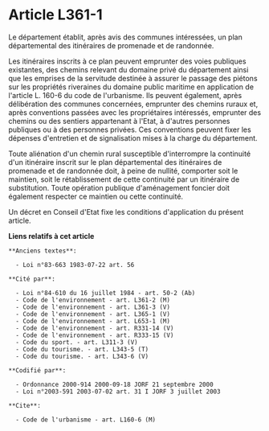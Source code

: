 # Article L361-1

Le département établit, après avis des communes intéressées, un plan départemental des itinéraires de promenade et de
randonnée.

Les itinéraires inscrits à ce plan peuvent emprunter des voies publiques existantes, des chemins relevant du domaine privé du
département ainsi que les emprises de la servitude destinée à assurer le passage des piétons sur les propriétés riveraines du
domaine public maritime en application de l'article L. 160-6 du code de l'urbanisme. Ils peuvent également, après
délibération des communes concernées, emprunter des chemins ruraux et, après conventions passées avec les propriétaires
intéressés, emprunter des chemins ou des sentiers appartenant à l'Etat, à d'autres personnes publiques ou à des personnes
privées. Ces conventions peuvent fixer les dépenses d'entretien et de signalisation mises à la charge du département.

Toute aliénation d'un chemin rural susceptible d'interrompre la continuité d'un itinéraire inscrit sur le plan départemental
des itinéraires de promenade et de randonnée doit, à peine de nullité, comporter soit le maintien, soit le rétablissement de
cette continuité par un itinéraire de substitution. Toute opération publique d'aménagement foncier doit également respecter
ce maintien ou cette continuité.

Un décret en Conseil d'Etat fixe les conditions d'application du présent article.

**Liens relatifs à cet article**

	**Anciens textes**:

	  - Loi n°83-663 1983-07-22 art. 56

	**Cité par**:

	  - Loi n°84-610 du 16 juillet 1984 - art. 50-2 (Ab)
	  - Code de l'environnement - art. L361-2 (M)
	  - Code de l'environnement - art. L361-3 (V)
	  - Code de l'environnement - art. L365-1 (V)
	  - Code de l'environnement - art. L653-1 (M)
	  - Code de l'environnement - art. R331-14 (V)
	  - Code de l'environnement - art. R333-15 (V)
	  - Code du sport. - art. L311-3 (V)
	  - Code du tourisme. - art. L343-5 (T)
	  - Code du tourisme. - art. L343-6 (V)

	**Codifié par**:

	  - Ordonnance 2000-914 2000-09-18 JORF 21 septembre 2000
	  - Loi n°2003-591 2003-07-02 art. 31 I JORF 3 juillet 2003

	**Cite**:

	  - Code de l'urbanisme - art. L160-6 (M)
